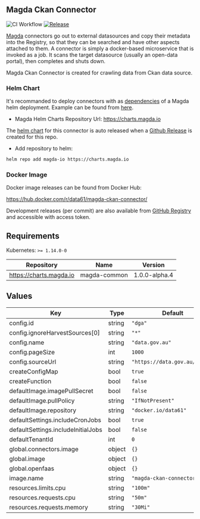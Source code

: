 ## Magda Ckan Connector

![CI Workflow](https://github.com/magda-io/magda-ckan-connector/workflows/Main%20CI%20Workflow/badge.svg?branch=master) [![Release](https://img.shields.io/github/release/magda-io/magda-ckan-connector.svg)](https://github.com/magda-io/magda-ckan-connector/releases)

[Magda](https://github.com/magda-io/magda) connectors go out to external datasources and copy their metadata into the Registry, so that they can be searched and have other aspects attached to them. A connector is simply a docker-based microservice that is invoked as a job. It scans the target datasource (usually an open-data portal), then completes and shuts down.

Magda Ckan Connector is created for crawling data from Ckan data source.

### Helm Chart

It's recommanded to deploy connectors with as [dependencies](https://helm.sh/docs/topics/chart_best_practices/dependencies/) of a Magda helm deployment. Example can be found from [here](https://github.com/magda-io/magda-config).

-   Magda Helm Charts Repository Url: https://charts.magda.io

The [helm chart](https://helm.sh/docs/topics/charts/) for this connector is auto released when a [Github Release](https://help.github.com/en/github/administering-a-repository/creating-releases) is created for this repo.

-   Add repository to helm:

```bash
helm repo add magda-io https://charts.magda.io
```

### Docker Image

Docker image releases can be found from Docker Hub:

https://hub.docker.com/r/data61/magda-ckan-connector/

Development releases (per commit) are also available from [GitHub Registry](https://github.com/magda-io/magda-ckan-connector/packages) and accessible with access token.

## Requirements

Kubernetes: `>= 1.14.0-0`

| Repository              | Name         | Version       |
| ----------------------- | ------------ | ------------- |
| https://charts.magda.io | magda-common | 1.0.0-alpha.4 |

## Values

| Key                                | Type   | Default                       | Description |
| ---------------------------------- | ------ | ----------------------------- | ----------- |
| config.id                          | string | `"dga"`                       |             |
| config.ignoreHarvestSources[0]     | string | `"*"`                         |             |
| config.name                        | string | `"data.gov.au"`               |             |
| config.pageSize                    | int    | `1000`                        |             |
| config.sourceUrl                   | string | `"https://data.gov.au/data/"` |             |
| createConfigMap                    | bool   | `true`                        |             |
| createFunction                     | bool   | `false`                       |             |
| defaultImage.imagePullSecret       | bool   | `false`                       |             |
| defaultImage.pullPolicy            | string | `"IfNotPresent"`              |             |
| defaultImage.repository            | string | `"docker.io/data61"`          |             |
| defaultSettings.includeCronJobs    | bool   | `true`                        |             |
| defaultSettings.includeInitialJobs | bool   | `false`                       |             |
| defaultTenantId                    | int    | `0`                           |             |
| global.connectors.image            | object | `{}`                          |             |
| global.image                       | object | `{}`                          |             |
| global.openfaas                    | object | `{}`                          |             |
| image.name                         | string | `"magda-ckan-connector"`      |             |
| resources.limits.cpu               | string | `"100m"`                      |             |
| resources.requests.cpu             | string | `"50m"`                       |             |
| resources.requests.memory          | string | `"30Mi"`                      |             |
